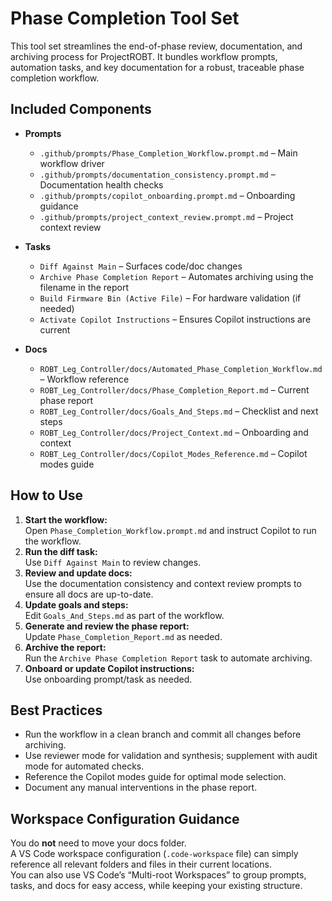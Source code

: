 # Phase Completion Tool Set

This tool set streamlines the end-of-phase review, documentation, and archiving process for ProjectROBT. It bundles workflow prompts, automation tasks, and key documentation for a robust, traceable phase completion workflow.

## Included Components

- **Prompts**
  - `.github/prompts/Phase_Completion_Workflow.prompt.md` – Main workflow driver
  - `.github/prompts/documentation_consistency.prompt.md` – Documentation health checks
  - `.github/prompts/copilot_onboarding.prompt.md` – Onboarding guidance
  - `.github/prompts/project_context_review.prompt.md` – Project context review

- **Tasks**
  - `Diff Against Main` – Surfaces code/doc changes
  - `Archive Phase Completion Report` – Automates archiving using the filename in the report
  - `Build Firmware Bin (Active File)` – For hardware validation (if needed)
  - `Activate Copilot Instructions` – Ensures Copilot instructions are current

- **Docs**
  - `ROBT_Leg_Controller/docs/Automated_Phase_Completion_Workflow.md` – Workflow reference
  - `ROBT_Leg_Controller/docs/Phase_Completion_Report.md` – Current phase report
  - `ROBT_Leg_Controller/docs/Goals_And_Steps.md` – Checklist and next steps
  - `ROBT_Leg_Controller/docs/Project_Context.md` – Onboarding and context
  - `ROBT_Leg_Controller/docs/Copilot_Modes_Reference.md` – Copilot modes guide

## How to Use

1. **Start the workflow:**  
   Open `Phase_Completion_Workflow.prompt.md` and instruct Copilot to run the workflow.
2. **Run the diff task:**  
   Use `Diff Against Main` to review changes.
3. **Review and update docs:**  
   Use the documentation consistency and context review prompts to ensure all docs are up-to-date.
4. **Update goals and steps:**  
   Edit `Goals_And_Steps.md` as part of the workflow.
5. **Generate and review the phase report:**  
   Update `Phase_Completion_Report.md` as needed.
6. **Archive the report:**  
   Run the `Archive Phase Completion Report` task to automate archiving.
7. **Onboard or update Copilot instructions:**  
   Use onboarding prompt/task as needed.

## Best Practices

- Run the workflow in a clean branch and commit all changes before archiving.
- Use reviewer mode for validation and synthesis; supplement with audit mode for automated checks.
- Reference the Copilot modes guide for optimal mode selection.
- Document any manual interventions in the phase report.

## Workspace Configuration Guidance

You do **not** need to move your docs folder.  
A VS Code workspace configuration (`.code-workspace` file) can simply reference all relevant folders and files in their current locations.  
You can also use VS Code’s “Multi-root Workspaces” to group prompts, tasks, and docs for easy access, while keeping your existing structure.

